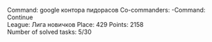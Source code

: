 Command: google контора пидорасов
Co-commanders: -Command: Continue  
League: Лига новичков
Place: 429
Points: 2158  
Number of solved tasks: 5/30